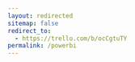 ```yaml
---
layout: redirected
sitemap: false
redirect_to:
  - https://trello.com/b/ocCgtuTY
permalink: /powerbi
---
```

